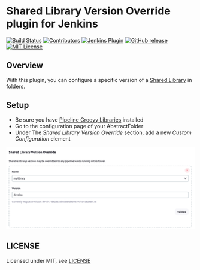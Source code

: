 Shared Library Version Override plugin for Jenkins
===================================

[![Build Status](https://ci.jenkins.io/job/Plugins/job/shared-library-version-override-plugin/job/master/badge/icon)](https://ci.jenkins.io/job/Plugins/job/shared-library-version-override-plugin/job/master/)
[![Contributors](https://img.shields.io/github/contributors/jenkinsci/shared-library-version-override-plugin.svg)](https://github.com/jenkinsci/shared-library-version-override-plugin/graphs/contributors)
[![Jenkins Plugin](https://img.shields.io/jenkins/plugin/v/shared-library-version-override.svg)](https://plugins.jenkins.io/shared-library-version-override)
[![GitHub release](https://img.shields.io/github/release/jenkinsci/shared-library-version-override-plugin.svg?label=changelog)](https://github.com/jenkinsci/shared-library-version-override-plugin/releases/latest)
[![MIT License](https://img.shields.io/github/license/jenkinsci/ftp-rename-plugin.svg)](LICENSE)

## Overview

With this plugin, you can configure a specific version of a [Shared Library](https://www.jenkins.io/doc/book/pipeline/shared-libraries/) in folders.

## Setup

- Be sure you have [Pipeline Groovy Libraries](https://plugins.jenkins.io/pipeline-groovy-lib/) installed
- Go to the configuration page of your AbstractFolder
- Under The *Shared Library Version Override* section, add a new *Custom Configuration* element

![Configuration](doc/assets/configuration.png)

## LICENSE

Licensed under MIT, see [LICENSE](LICENSE.md)

